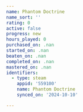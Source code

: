```yaml
---
name: Phantom Doctrine
name_sort: ''
rating: 0
active: false
progress: new
hours_played: 0
purchased_on: .nan
started_on: .nan
beaten_on: .nan
completed_on: .nan
mastered_on: .nan
identifiers:
  - type: steam
    appid: '559100'
    name: Phantom Doctrine
    synced_on: '2024-10-10'

---
```

